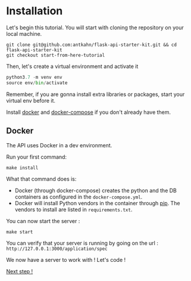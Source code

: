 # Installation

Let's begin this tutorial. You will start with cloning the repository on your local machine.

```
git clone git@github.com:antkahn/flask-api-starter-kit.git && cd flask-api-starter-kit
git checkout start-from-here-tutorial
```

Then, let's create a virtual environment and activate it

```python
python3.7 -m venv env
source env/bin/activate
```
Remember, if you are gonna install extra libraries or packages, start your virtual env before it.

Install [docker](https://docs.docker.com/engine/installation/) and [docker-compose](https://docs.docker.com/compose/install/) if you don't already have them.

## Docker

The API uses Docker in a dev environment.

Run your first command:

```
make install
```

What that command does is:

- Docker (through docker-compose) creates the python and the DB containers as configured in the `docker-compose.yml`.
- Docker will install Python vendors in the container through [pip](https://pip.pypa.io/en/stable/).
  The vendors to install are listed in `requirements.txt`.

You can now start the server :

```
make start
```

You can verify that your server is running by going on the url : `http://127.0.0.1:3000/application/spec`

We now have a server to work with ! Let's code !

[Next step !](first-route.md)
